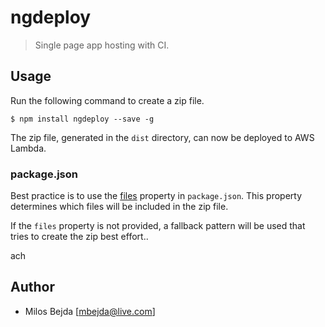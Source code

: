 # ngdeploy

> Single page app hosting with CI.


## Usage

Run the following command to create a zip file.

```
$ npm install ngdeploy --save -g 
```

The zip file, generated in the `dist` directory, can now be deployed to AWS Lambda.

### package.json

Best practice is to use the [files](https://docs.npmjs.com/files/package.json#files) property
in `package.json`. This property determines which files will be included in the zip file.

If the `files` property is not provided, a fallback pattern will be used that tries to create
the zip best effort..

ach 
## Author

- Milos Bejda [<mbejda@live.com>]
